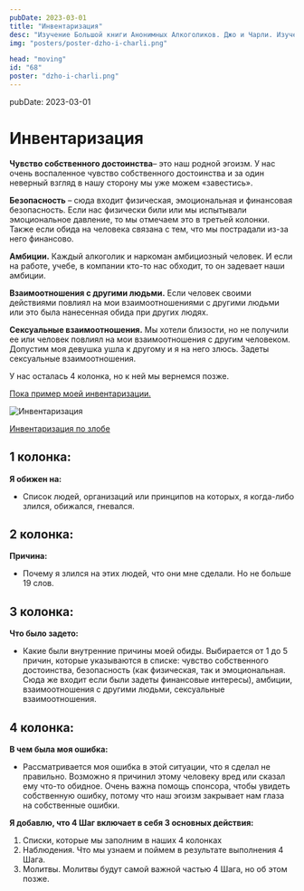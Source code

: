 ```yaml
---
pubDate: 2023-03-01
title: "Инвентаризация"
desc: "Изучение Большой книги Анонимных Алкоголиков. Джо и Чарли. Изучение БК. (067)"
img: "posters/poster-dzho-i-charli.png"

head: "moving"
id: "68"
poster: "dzho-i-charli.png"
---
```


pubDate: 2023-03-01

# Инвентаризация

**Чувство собственного достоинства**– это наш родной эгоизм. У нас очень воспаленное чувство собственного достоинства и за один неверный взгляд в нашу сторону мы уже можем «завестись».

**Безопасность** – сюда входит физическая, эмоциональная и финансовая безопасность. Если нас физически били или мы испытывали эмоциональное давление, то мы отмечаем это в третьей колонки. Также если обида на человека связана с тем, что мы пострадали из-за него финансово.

**Амбиции.** Каждый алкоголик и наркоман амбициозный человек. И если на работе, учебе, в компании кто-то нас обходит, то он задевает наши амбиции.

**Взаимоотношения с другими людьми.** Если человек своими действиями повлиял на мои взаимоотношениями с другими людьми или это была нанесенная обида при других людях.

**Сексуальные взаимоотношения.** Мы хотели близости, но не получили ее или человек повлиял на мои взаимоотношения с другим человеком. Допустим моя девушка ушла к другому и я на него злюсь. Задеты сексуальные взаимоотношения.

У нас осталась 4 колонка, но к ней мы вернемся позже.

<u>Пока пример моей инвентаризации.</u>

<picture>
  <source srcset="/in_post/4step-1-small.png" media="(max-width: 800px)">
  <img src="/in_post/4step-1.png" alt="Инвентаризация">
</picture>

<u>Инвентаризация по злобе</u>

## 1 колонка:

**Я обижен на:**

- Список людей, организаций или принципов на которых, я когда-либо злился, обижался, гневался.

## 2 колонка:

**Причина:**

- Почему я злился на этих людей, что они мне сделали. Но не больше 19 слов.

## 3 колонка:

**Что было задето:**

- Какие были внутренние причины моей обиды. Выбирается от 1 до 5 причин, которые указываются в списке: чувство собственного достоинства, безопасность (как физическая, так и эмоциональная. Сюда же входит если были задеты финансовые интересы), амбиции, взаимоотношения с другими людьми, сексуальные взаимоотношения.

## 4 колонка:

**В чем была моя ошибка:**

- Рассматривается моя ошибка в этой ситуации, что я сделал не правильно. Возможно я причинил этому человеку вред или сказал ему что-то обидное. Очень важна помощь спонсора, чтобы увидеть собственную ошибку, потому что наш эгоизм закрывает нам глаза на собственные ошибки.

**Я добавлю, что 4 Шаг включает в себя 3 основных действия:**

1. Списки, которые мы заполним в наших 4 колонках
2. Наблюдения. Что мы узнаем и поймем в результате выполнения 4 Шага.
3. Молитвы. Молитвы будут самой важной частью 4 Шага, но об этом позже.
